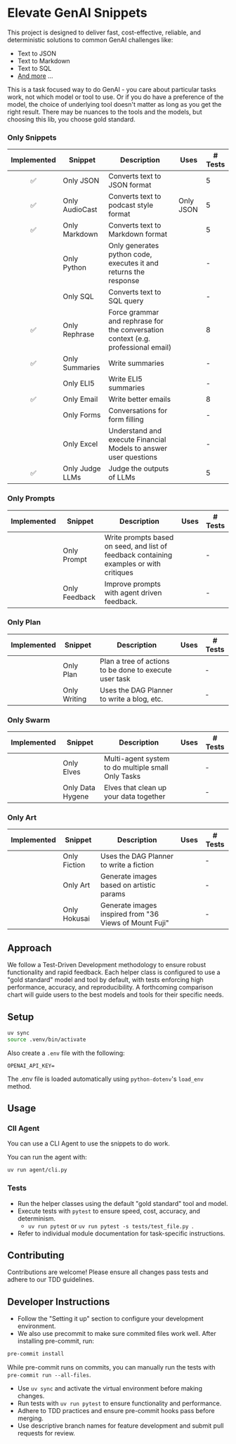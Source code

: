 # Elevate GenAI Snippets
This project is designed to deliver fast, cost-effective, reliable, and deterministic solutions to common GenAI challenges like:
- Text to JSON
- Text to Markdown
- Text to SQL
- [And more](#snippets) ...

This is a task focused way to do GenAI - you care about particular tasks work, not which model or tool to use. Or if you do have a preference of the model, the choice of underlying tool doesn't matter as long as you get the right result. There may be nuances to the tools and the models, but choosing this lib, you choose gold standard.


### Only Snippets

| Implemented | Snippet          | Description                      | Uses      | # Tests |
|:-----------:|------------------|----------------------------------|-----------|---------|
| ✅          | Only JSON     | Converts text to JSON format     |           | 5       |
| ✅          | Only AudioCast | Converts text to podcast style format | Only JSON | 5       |
| ✅          | Only Markdown | Converts text to Markdown format |           | 5       |
|            | Only Python | Only generates python code, executes it and returns the response |           | -       |
|            | Only SQL      | Converts text to SQL query       |           | -       |
| ✅          | Only Rephrase      | Force grammar and rephrase for the conversation context (e.g. professional email) |           | 8       |
| ✅          | Only Summaries      | Write summaries        |           | -       |
|            | Only ELI5      | Write ELI5 summaries        |           | -       |
| ✅          | Only Email      | Write better emails        |           | 8       |
|            | Only Forms      | Conversations for form filling       |           | -       |
|            | Only Excel      | Understand and execute Financial Models to answer user questions        |           | -       |
|  ✅          | Only Judge LLMs      | Judge the outputs of LLMs        |           | 5       |

### Only Prompts

| Implemented | Snippet          | Description                      | Uses | # Tests |
|:-----------:|------------------|----------------------------------|------|---------|
|            | Only Prompt      | Write prompts based on seed, and list of feedback containing examples or with critiques |      | -       |
|            | Only Feedback      | Improve prompts with agent driven feedback. |      | -       |


### Only Plan

| Implemented | Snippet          | Description                      | Uses | # Tests |
|:-----------:|------------------|----------------------------------|------|---------|
|            | Only Plan      | Plan a tree of actions to be done to execute user task |      | -       |
|            | Only Writing      | Uses the DAG Planner to write a blog, etc. |      | -       |

### Only Swarm

| Implemented | Snippet          | Description                      | Uses | # Tests |
|:-----------:|------------------|----------------------------------|------|---------|
|            | Only Elves | Multi-agent system to do multiple small Only Tasks |      | -       |
|            | Only Data Hygene | Elves that clean up your data together |      | -       |

### Only Art

| Implemented | Snippet          | Description                      | Uses | # Tests |
|:-----------:|------------------|----------------------------------|------|---------|
|            | Only Fiction      | Uses the DAG Planner to write a fiction |      | -       |
|            | Only Art      | Generate images based on artistic params |      | -       |
|            | Only Hokusai      | Generate images inspired from "36 Views of Mount Fuji" |      | -       |


## Approach
We follow a Test-Driven Development methodology to ensure robust functionality and rapid feedback. Each helper class is configured to use a "gold standard" model and tool by default, with tests enforcing high performance, accuracy, and reproducibility. A forthcoming comparison chart will guide users to the best models and tools for their specific needs.

## Setup

```bash
uv sync
source .venv/bin/activate
```

Also create a `.env` file with the following:
```
OPENAI_API_KEY=
```
The .env file is loaded automatically using `python-dotenv`'s `load_env` method.

## Usage

### ClI Agent
You can use a CLI Agent to use the snippets to do work.

You can run the agent with:
```bash
uv run agent/cli.py
```

### Tests

- Run the helper classes using the default "gold standard" tool and model.
- Execute tests with `pytest` to ensure speed, cost, accuracy, and determinism.
    - `uv run pytest` or `uv run pytest -s tests/test_file.py `.
- Refer to individual module documentation for task-specific instructions.

## Contributing

Contributions are welcome! Please ensure all changes pass tests and adhere to our TDD guidelines.

## Developer Instructions

- Follow the "Setting it up" section to configure your development environment.
- We also use precommit to make sure commited files work well. After installing pre-commit, run:
```bash
pre-commit install
```
While pre-commit runs on commits, you can manually run the tests with `pre-commit run --all-files`.
- Use `uv sync` and activate the virtual environment before making changes.
- Run tests with `uv run pytest` to ensure functionality and performance.
- Adhere to TDD practices and ensure pre-commit hooks pass before merging.
- Use descriptive branch names for feature development and submit pull requests for review.
